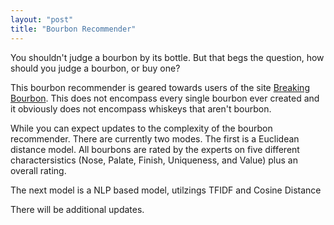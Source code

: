 ```yaml
---
layout: "post"
title: "Bourbon Recommender" 
---
```


You shouldn't judge a bourbon by its bottle. But that begs the question, how should you judge a bourbon, or buy one? 

This bourbon recommender is geared towards users of the site [Breaking Bourbon](https://www.breakingbourbon.com/). This does not encompass every single bourbon ever created and it obviously does not encompass whiskeys that aren't bourbon.


While you can expect updates to the complexity of the bourbon recommender. There are currently two modes. The first is a Euclidean distance model. All bourbons are rated by the experts on five different charactersistics (Nose, Palate, Finish, Uniqueness, and Value) plus an overall rating. 

The next model is a NLP based model, utilzings TFIDF and Cosine Distance

There will be additional updates. 